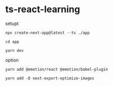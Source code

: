 # ts-react-learning

setupt 

`npx create-next-app@latest --ts ./app`

`cd app`

`yarn dev`

option

`yarn add @emotion/react @emotion/babel-plugin`


`yarn add -D next-export-optimize-images`
